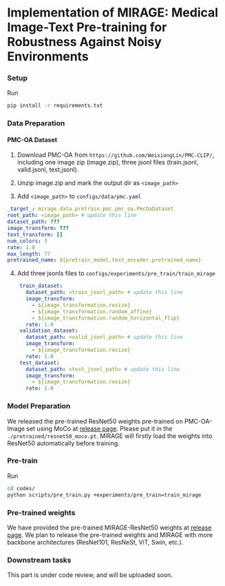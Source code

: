 # Implementation of MIRAGE: Medical Image-Text Pre-training for Robustness Against Noisy Environments


### Setup
Run 

```bash
pip install -r requirements.txt
```


###  Data Preparation

#### PMC-OA Dataset

1. Download PMC-OA from `https://github.com/WeixiongLin/PMC-CLIP/`, including one image zip (image.zip), three jsonl files (train.jsonl, valid.jsonl, test,jsonl).

2. Unzip image.zip and mark the output dir as `<image_path>`

3. Add `<image_path>` to `configs/data/pmc.yaml`

```yaml
_target_: mirage.data.pretrain.pmc.pmc_oa.PmcOaDataset
root_path: <image_path> # update this line
dataset_path: ???
image_transform: ???
text_transform: []
num_colors: 3
rate: 1.0
max_length: 77
pretrained_name: ${pretrain_model.text_encoder.pretrained_name}
```

4. Add three jsonls files to `configs/experiments/pre_train/train_mirage`


```yaml
    train_dataset:
      dataset_path: <train_jsonl_path> # update this line
      image_transform:
        - ${image_transformation.resize}
        - ${image_transformation.random_affine}
        - ${image_transformation.random_horizontal_flip}
      rate: 1.0
    validation_dataset:
      dataset_path: <valid_jsonl_path> # update this line
      image_transform:
        - ${image_transformation.resize}
      rate: 1.0
    test_dataset:
      dataset_path: <test_jsonl_path> # update this line
      image_transform:
        - ${image_transformation.resize}
      rate: 1.0
```

### Model Preparation
We released the pre-trained ResNet50 weights pre-trained on PMC-OA-Image set using MoCo at [release page](https://github.com/CVPR2025-761/MIRAGE/releases/download/Weights/resnet50_moco.pt). Please put it in the `./pretrained/resnet50_moco.pt`. MIRAGE will firstly load the weights into ResNet50 automatically before training.


### Pre-train
Run
```bash
cd codes/
python scripts/pre_train.py +experiments/pre_train=train_mirage
```


### Pre-trained weights
We have provided the pre-trained MIRAGE-ResNet50 weights at [release page](https://github.com/CVPR2025-761/MIRAGE/releases/download/Weights/mirage.ckpt). We plan to release the pre-trained weights and MIRAGE with more backbone architectures (ResNet101, ResNeSt, ViT, Swin, etc.).


### Downstream tasks
This part is under code review, and will be uploaded soon.

